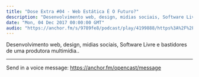 ```yaml
---
title: "Dose Extra #04 - Web Estática É O Futuro?"
description: "Desenvolvimento web, design, midias sociais, Software Livre e bastidores de uma produtora multimídia..  ---   Send in a voice message: https://anchor...."
date: "Mon, 04 Dec 2017 00:00:00 GMT"
audio: "https://anchor.fm/s/9789fe8/podcast/play/4199888/https%3A%2F%2Fd3ctxlq1ktw2nl.cloudfront.net%2Fstaging%2F2019-7-13%2F20822409-48000-2-38069155d5b6c.mp3"
---
```


Desenvolvimento web, design, midias sociais, Software Livre e bastidores de uma produtora multimídia..

--- 

Send in a voice message: https://anchor.fm/opencast/message